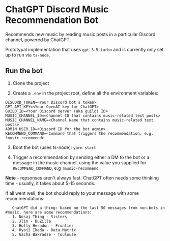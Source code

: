 # ChatGPT Discord Music Recommendation Bot

Recommends new music by reading music posts in a particular Discord channel, powered by ChatGPT.

Prototypal implementation that uses `gpt-3.5-turbo` and is currently only set up to run via `ts-node`.

## Run the bot

1. Clone the project

2. Create a `.env` in the project root, define all the environment variables:

```
DISCORD_TOKEN=<Your Discord bot's token>
GPT_API_KEY=<Your OpenAI key for ChatGPT>
GUILD_ID=<Your Discord server (aka guild) ID>
MUSIC_CHANNEL_ID=<Channel ID that contains music-related text posts>
MUSIC_CHANNEL_NAME=<Channel Name that contains music-related text posts>
ADMIN_USER_ID=<Discord ID for the bot admin>
RECOMMEND_COMMAND=<Command that triggers the recommendation, e.g. !music-recommend>
```

3. Boot the bot (uses ts-node): `yarn start`

4. Trigger a recommendation by sending either a DM to the bot or a message in the music channel, using the value you supplied for `RECOMMEND_COMMAND`, e.g `!music-recommend`

**Note** - repsonses aren't always fast. ChatGPT often needs some thinking time - usually, it takes about 5-15 seconds.
   
If all went well, the bot should reply to your message with some recommendations:

```blockquote
   ChatGPT did a thing: based on the last 50 messages from non-bots in #music, here are some recommendations: 
   1. Nosaj Thing - Sisters
   2. Jlin - BuZilla
   3. Holly Herndon - Frontier
   4. Ryoji Ikeda - Data.Matrix
   5. Gacha Bakradze - Toulouse
```
